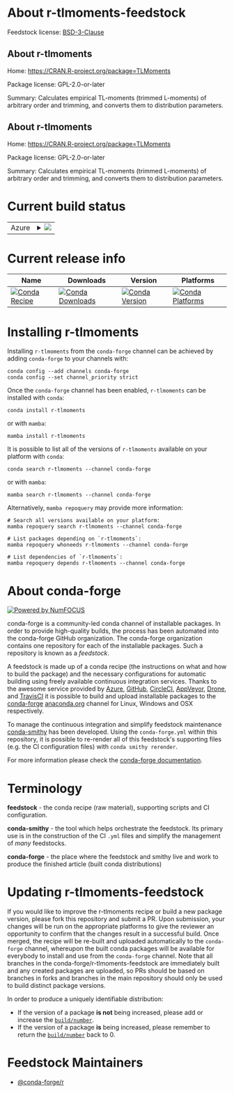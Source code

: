 About r-tlmoments-feedstock
===========================

Feedstock license: [BSD-3-Clause](https://github.com/conda-forge/r-tlmoments-feedstock/blob/main/LICENSE.txt)


About r-tlmoments
-----------------

Home: https://CRAN.R-project.org/package=TLMoments

Package license: GPL-2.0-or-later

Summary: Calculates empirical TL-moments (trimmed L-moments) of arbitrary order and trimming, and converts them to distribution parameters.

About r-tlmoments
-----------------

Home: https://CRAN.R-project.org/package=TLMoments

Package license: GPL-2.0-or-later

Summary: Calculates empirical TL-moments (trimmed L-moments) of arbitrary order and trimming, and converts them to distribution parameters.

Current build status
====================


<table>
    
  <tr>
    <td>Azure</td>
    <td>
      <details>
        <summary>
          <a href="https://dev.azure.com/conda-forge/feedstock-builds/_build/latest?definitionId=18502&branchName=main">
            <img src="https://dev.azure.com/conda-forge/feedstock-builds/_apis/build/status/r-tlmoments-feedstock?branchName=main">
          </a>
        </summary>
        <table>
          <thead><tr><th>Variant</th><th>Status</th></tr></thead>
          <tbody><tr>
              <td>linux_64_r_base4.3</td>
              <td>
                <a href="https://dev.azure.com/conda-forge/feedstock-builds/_build/latest?definitionId=18502&branchName=main">
                  <img src="https://dev.azure.com/conda-forge/feedstock-builds/_apis/build/status/r-tlmoments-feedstock?branchName=main&jobName=linux&configuration=linux%20linux_64_r_base4.3" alt="variant">
                </a>
              </td>
            </tr><tr>
              <td>linux_64_r_base4.4</td>
              <td>
                <a href="https://dev.azure.com/conda-forge/feedstock-builds/_build/latest?definitionId=18502&branchName=main">
                  <img src="https://dev.azure.com/conda-forge/feedstock-builds/_apis/build/status/r-tlmoments-feedstock?branchName=main&jobName=linux&configuration=linux%20linux_64_r_base4.4" alt="variant">
                </a>
              </td>
            </tr><tr>
              <td>osx_64_r_base4.3</td>
              <td>
                <a href="https://dev.azure.com/conda-forge/feedstock-builds/_build/latest?definitionId=18502&branchName=main">
                  <img src="https://dev.azure.com/conda-forge/feedstock-builds/_apis/build/status/r-tlmoments-feedstock?branchName=main&jobName=osx&configuration=osx%20osx_64_r_base4.3" alt="variant">
                </a>
              </td>
            </tr><tr>
              <td>osx_64_r_base4.4</td>
              <td>
                <a href="https://dev.azure.com/conda-forge/feedstock-builds/_build/latest?definitionId=18502&branchName=main">
                  <img src="https://dev.azure.com/conda-forge/feedstock-builds/_apis/build/status/r-tlmoments-feedstock?branchName=main&jobName=osx&configuration=osx%20osx_64_r_base4.4" alt="variant">
                </a>
              </td>
            </tr><tr>
              <td>win_64_r_base4.3</td>
              <td>
                <a href="https://dev.azure.com/conda-forge/feedstock-builds/_build/latest?definitionId=18502&branchName=main">
                  <img src="https://dev.azure.com/conda-forge/feedstock-builds/_apis/build/status/r-tlmoments-feedstock?branchName=main&jobName=win&configuration=win%20win_64_r_base4.3" alt="variant">
                </a>
              </td>
            </tr><tr>
              <td>win_64_r_base4.4</td>
              <td>
                <a href="https://dev.azure.com/conda-forge/feedstock-builds/_build/latest?definitionId=18502&branchName=main">
                  <img src="https://dev.azure.com/conda-forge/feedstock-builds/_apis/build/status/r-tlmoments-feedstock?branchName=main&jobName=win&configuration=win%20win_64_r_base4.4" alt="variant">
                </a>
              </td>
            </tr>
          </tbody>
        </table>
      </details>
    </td>
  </tr>
</table>

Current release info
====================

| Name | Downloads | Version | Platforms |
| --- | --- | --- | --- |
| [![Conda Recipe](https://img.shields.io/badge/recipe-r--tlmoments-green.svg)](https://anaconda.org/conda-forge/r-tlmoments) | [![Conda Downloads](https://img.shields.io/conda/dn/conda-forge/r-tlmoments.svg)](https://anaconda.org/conda-forge/r-tlmoments) | [![Conda Version](https://img.shields.io/conda/vn/conda-forge/r-tlmoments.svg)](https://anaconda.org/conda-forge/r-tlmoments) | [![Conda Platforms](https://img.shields.io/conda/pn/conda-forge/r-tlmoments.svg)](https://anaconda.org/conda-forge/r-tlmoments) |

Installing r-tlmoments
======================

Installing `r-tlmoments` from the `conda-forge` channel can be achieved by adding `conda-forge` to your channels with:

```
conda config --add channels conda-forge
conda config --set channel_priority strict
```

Once the `conda-forge` channel has been enabled, `r-tlmoments` can be installed with `conda`:

```
conda install r-tlmoments
```

or with `mamba`:

```
mamba install r-tlmoments
```

It is possible to list all of the versions of `r-tlmoments` available on your platform with `conda`:

```
conda search r-tlmoments --channel conda-forge
```

or with `mamba`:

```
mamba search r-tlmoments --channel conda-forge
```

Alternatively, `mamba repoquery` may provide more information:

```
# Search all versions available on your platform:
mamba repoquery search r-tlmoments --channel conda-forge

# List packages depending on `r-tlmoments`:
mamba repoquery whoneeds r-tlmoments --channel conda-forge

# List dependencies of `r-tlmoments`:
mamba repoquery depends r-tlmoments --channel conda-forge
```


About conda-forge
=================

[![Powered by
NumFOCUS](https://img.shields.io/badge/powered%20by-NumFOCUS-orange.svg?style=flat&colorA=E1523D&colorB=007D8A)](https://numfocus.org)

conda-forge is a community-led conda channel of installable packages.
In order to provide high-quality builds, the process has been automated into the
conda-forge GitHub organization. The conda-forge organization contains one repository
for each of the installable packages. Such a repository is known as a *feedstock*.

A feedstock is made up of a conda recipe (the instructions on what and how to build
the package) and the necessary configurations for automatic building using freely
available continuous integration services. Thanks to the awesome service provided by
[Azure](https://azure.microsoft.com/en-us/services/devops/), [GitHub](https://github.com/),
[CircleCI](https://circleci.com/), [AppVeyor](https://www.appveyor.com/),
[Drone](https://cloud.drone.io/welcome), and [TravisCI](https://travis-ci.com/)
it is possible to build and upload installable packages to the
[conda-forge](https://anaconda.org/conda-forge) [anaconda.org](https://anaconda.org/)
channel for Linux, Windows and OSX respectively.

To manage the continuous integration and simplify feedstock maintenance
[conda-smithy](https://github.com/conda-forge/conda-smithy) has been developed.
Using the ``conda-forge.yml`` within this repository, it is possible to re-render all of
this feedstock's supporting files (e.g. the CI configuration files) with ``conda smithy rerender``.

For more information please check the [conda-forge documentation](https://conda-forge.org/docs/).

Terminology
===========

**feedstock** - the conda recipe (raw material), supporting scripts and CI configuration.

**conda-smithy** - the tool which helps orchestrate the feedstock.
                   Its primary use is in the construction of the CI ``.yml`` files
                   and simplify the management of *many* feedstocks.

**conda-forge** - the place where the feedstock and smithy live and work to
                  produce the finished article (built conda distributions)


Updating r-tlmoments-feedstock
==============================

If you would like to improve the r-tlmoments recipe or build a new
package version, please fork this repository and submit a PR. Upon submission,
your changes will be run on the appropriate platforms to give the reviewer an
opportunity to confirm that the changes result in a successful build. Once
merged, the recipe will be re-built and uploaded automatically to the
`conda-forge` channel, whereupon the built conda packages will be available for
everybody to install and use from the `conda-forge` channel.
Note that all branches in the conda-forge/r-tlmoments-feedstock are
immediately built and any created packages are uploaded, so PRs should be based
on branches in forks and branches in the main repository should only be used to
build distinct package versions.

In order to produce a uniquely identifiable distribution:
 * If the version of a package **is not** being increased, please add or increase
   the [``build/number``](https://docs.conda.io/projects/conda-build/en/latest/resources/define-metadata.html#build-number-and-string).
 * If the version of a package **is** being increased, please remember to return
   the [``build/number``](https://docs.conda.io/projects/conda-build/en/latest/resources/define-metadata.html#build-number-and-string)
   back to 0.

Feedstock Maintainers
=====================

* [@conda-forge/r](https://github.com/conda-forge/r/)

